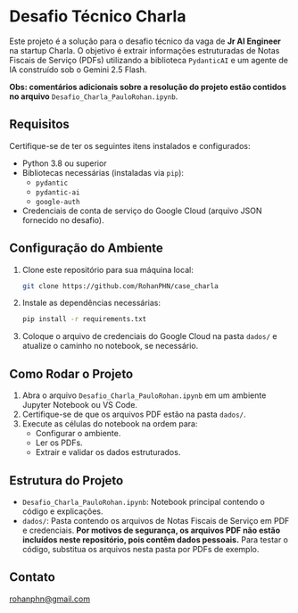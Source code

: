 # Desafio Técnico Charla

Este projeto é a solução para o desafio técnico da vaga de **Jr AI Engineer** na startup Charla. O objetivo é extrair informações estruturadas de Notas Fiscais de Serviço (PDFs) utilizando a biblioteca `PydanticAI` e um agente de IA construído sob o Gemini 2.5 Flash.

**Obs: comentários adicionais sobre a resolução do projeto estão contidos no arquivo** `Desafio_Charla_PauloRohan.ipynb`.

## Requisitos

Certifique-se de ter os seguintes itens instalados e configurados:

- Python 3.8 ou superior
- Bibliotecas necessárias (instaladas via `pip`):
  - `pydantic`
  - `pydantic-ai`
  - `google-auth`
- Credenciais de conta de serviço do Google Cloud (arquivo JSON fornecido no desafio).

## Configuração do Ambiente

1. Clone este repositório para sua máquina local:
   ```bash
   git clone https://github.com/RohanPHN/case_charla
   ```

2. Instale as dependências necessárias:
   ```bash
   pip install -r requirements.txt
   ```

3. Coloque o arquivo de credenciais do Google Cloud na pasta `dados/` e atualize o caminho no notebook, se necessário.

## Como Rodar o Projeto

1. Abra o arquivo `Desafio_Charla_PauloRohan.ipynb` em um ambiente Jupyter Notebook ou VS Code.
2. Certifique-se de que os arquivos PDF estão na pasta `dados/`.
3. Execute as células do notebook na ordem para:
   - Configurar o ambiente.
   - Ler os PDFs.
   - Extrair e validar os dados estruturados.

## Estrutura do Projeto

- `Desafio_Charla_PauloRohan.ipynb`: Notebook principal contendo o código e explicações.
- `dados/`: Pasta contendo os arquivos de Notas Fiscais de Serviço em PDF e credenciais. **Por motivos de segurança, os arquivos PDF não estão incluídos neste repositório, pois contêm dados pessoais.** Para testar o código, substitua os arquivos nesta pasta por PDFs de exemplo.

## Contato

rohanphn@gmail.com